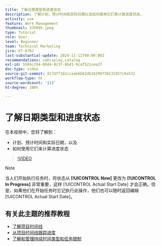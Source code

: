 ```yaml
---
title: 了解日期类型和进度状态
description: 了解计划、预计时间和实际日期以及如何使用它们来计算进度状态。
activity: use
feature: Work Management
thumbnail: 335095.jpeg
type: Tutorial
role: User
level: Beginner
team: Technical Marketing
jira: KT-8782
last-substantial-update: 2024-11-11T00:00:00Z
recommendations: noDisplay,catalog
exl-id: 5504c294-80d4-4c37-8b41-9caf521cea27
doc-type: video
source-git-commit: d17df7162ccaab6b62db34209f50131927c0a532
workflow-type: ht
source-wordcount: '112'
ht-degree: 100%

---
```


# 了解日期类型和进度状态

在本视频中，您将了解到：

* 计划、预计时间和实际日期，以及
* 如何使用它们来计算进度状态

>[!VIDEO](https://video.tv.adobe.com/v/3436617/?quality=12&learn=on&enablevpops&captions=chi_hans)

>[!NOTE]
>
>当人们开始执行任务时，将状态从 **[!UICONTROL New]** 更改为 **[!UICONTROL In Progress]** 非常重要，这样 [!UICONTROL Actual Start Date] 才会正确。但是，如果他们在开始任务时忘记执行此操作，他们也可以随时返回编辑 [!UICONTROL Actual Start Date]。


## 有关此主题的推荐教程

* [了解项目时间线](/help/manage-work/project-timelines/understand-project-timelines.md)
* [从项目时间线跟踪进度](/help/manage-work/project-timelines/track-work-progress-from-the-project-timeline.md)
* [了解和管理持续时间类型和任务限制](/help/manage-work/intermediate-projects/understand-and-manage-duration-types-and-task-constraints.md)

